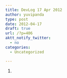 ```yaml
---
title: DevLog 17 Apr 2012
author: yuvipanda
type: post
date: 2012-04-17
draft: true
url: /?p=406
aktt_notify_twitter:
  - no
categories:
  - Uncategorized

---
```

1.